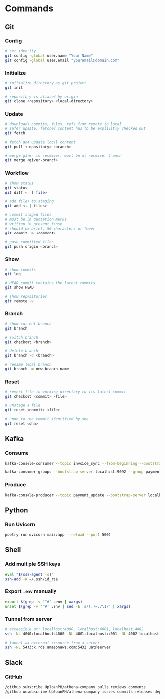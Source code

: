 # Commands

## Git

### Config
```sh
# set identity
git config -global user.name "Your Name"
git config -global user.email "youremail@domain.com"
```

### Initialize
```sh
# initialize directory as git project
git init

# repository is aliased by origin
git clone <repository> <local-directory>
```


### Update
```sh
# downloads commits, files, refs from remote to local
# safer update, fetched content has to be explicitly checked out
git fetch

# fetch and update local content
git pull <repository> <branch>

# merge giver to receiver, must be at receiver branch
git merge <giver-branch>
```

### Workflow
```sh
# show status
git status
git diff <. | file>

# add files to staging
git add <. | files>

# commit staged files
# must be in quotation marks
# written in present tense
# should be brief, 50 characters or fewer
git commit -m <comment>

# push committed files
git push origin <branch>
```

### Show
```sh
# show commits
git log

# HEAD commit contains the latest commits
git show HEAD

# show repositories
git remote -v
```

### Branch
```sh
# show current branch
git branch

# switch branch
git checkout <branch>

# delete branch
git branch -d <branch>

# rename local branch
git branch -m new-branch-name
```

### Reset
```sh
# revert file in working directory to its latest commit
git checkout <commit> <file>

# unstage a file
git reset <commit> <file>

# undo to the commit identified by sha
git reset <sha>
```



## Kafka

### Consume
```bash
kafka-console-consumer --topic invoice_sync --from-beginning --bootstrap-server localhost:9092

kafka-consumer-groups --bootstrap-server localhost:9092 --group payment_update_group --reset-offsets --shift-by 1 --topic payment_update --execute
```

### Produce
```bash
kafka-console-producer --topic payment_update --bootstrap-server localhost:9092
```



## Python

### Run Uvicorn
```bash
poetry run uvicorn main:app --reload --port 5001
```



## Shell

### Add multiple SSH keys
```bash
eval "$(ssh-agent -s)"
ssh-add -K ~/.ssh/id_rsa
```

### Export `.env` manually
```bash
export $(grep -v '^#' .env | xargs)
unset $(grep -v '^#' .env | sed -E 's/(.)=./\1/' | xargs)
```

### Tunnel from server
```bash
# accessible at: localhost:4000, localhost:4001, localhost:4002
ssh -NL 4000:localhost:4000 -NL 4001:localhost:4001 -NL 4002:localhost:4002 uat@server

# tunnel an external resource from a server
ssh -NL 5433:x.rds.amazonaws.com:5432 uat@server
```



## Slack

### GitHub
```bash
/github subscribe UploanPH/athena-company pulls reviews comments
/github unsubscribe UploanPH/athena-company issues commits releases deployments
```